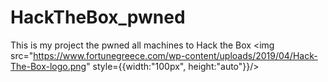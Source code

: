 # HackTheBox_pwned
This is my project the pwned all machines to Hack the Box
<img src="https://www.fortunegreece.com/wp-content/uploads/2019/04/Hack-The-Box-logo.png" style={{width:"100px", height:"auto"}}/>
